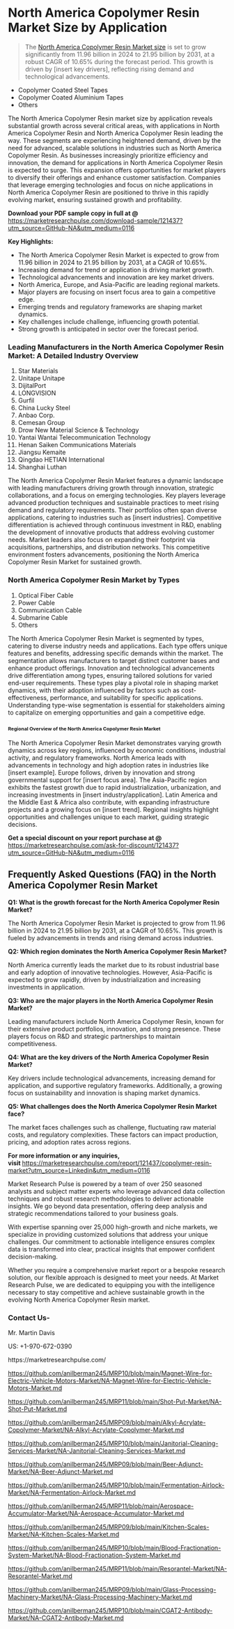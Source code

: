 <h1>North America Copolymer Resin Market&nbsp;Size by Application</h1><blockquote><p>The <a href="https://marketresearchpulse.com/download-sample/121437?utm_source=GitHub-NA&amp;utm_medium=0116">North America Copolymer Resin Market size</a> is set to grow significantly from 11.96 billion in 2024 to 21.95 billion by 2031, at a robust CAGR of 10.65% during the forecast period. This growth is driven by [insert key drivers], reflecting rising demand and technological advancements.</p></blockquote><ul><li>Copolymer Coated Steel Tapes<li> Copolymer Coated Aluminium Tapes<li> Others</li></ul><p>The North America Copolymer Resin market size by application reveals substantial growth across several critical areas, with applications in North America Copolymer Resin and North America Copolymer Resin leading the way. These segments are experiencing heightened demand, driven by the need for advanced, scalable solutions in industries such as North America Copolymer Resin. As businesses increasingly prioritize efficiency and innovation, the demand for applications in North America Copolymer Resin is expected to surge. This expansion offers opportunities for market players to diversify their offerings and enhance customer satisfaction. Companies that leverage emerging technologies and focus on niche applications in North America Copolymer Resin are positioned to thrive in this rapidly evolving market, ensuring sustained growth and profitability.</p><p><strong>Download your PDF sample copy in full at @ </strong><a href="https://marketresearchpulse.com/download-sample/121437?utm_source=GitHub-NA&amp;utm_medium=0116">https://marketresearchpulse.com/download-sample/121437?utm_source=GitHub-NA&amp;utm_medium=0116</a></p><p><strong>Key Highlights: </strong></p><ul><li>The North America Copolymer Resin Market is expected to grow from 11.96 billion in 2024 to 21.95 billion by 2031, at a CAGR of 10.65%.</li><li>Increasing demand for trend or application is driving market growth.</li><li>Technological advancements and innovation are key market drivers.</li><li>North America, Europe, and Asia-Pacific are leading regional markets.</li><li>Major players are focusing on insert focus area to gain a competitive edge.</li><li>Emerging trends and regulatory frameworks are shaping market dynamics.</li><li>Key challenges include challenge, influencing growth potential.</li><li>Strong growth is anticipated in sector over the forecast period.</li></ul><h3>Leading Manufacturers in the North America Copolymer Resin Market: A Detailed Industry Overview</h3><ol><li>Star Materials</li><li>Unitape Unitape</li><li>DijitalPort</li><li>LONGVISION</li><li>Gurfil</li><li>China Lucky Steel</li><li>Anbao Corp.</li><li>Cemesan Group</li><li>Drow New Material Science & Technology</li><li>Yantai Wantai Telecommunication Technology</li><li>Henan Saiken Communications Materials</li><li>Jiangsu Kemaite</li><li>Qingdao HETIAN International</li><li>Shanghai Luthan</li></ol><div class="flex max-w-full flex-col flex-grow"><div class="min-h-8 text-message flex w-full flex-col items-end gap-2 whitespace-normal break-words [.text-message+&amp;]:mt-5" dir="auto" data-message-author-role="assistant" data-message-id="fd8432e4-4910-450d-b182-61b7bfb0a01f" data-message-model-slug="gpt-4o"><div class="flex w-full flex-col gap-1 empty:hidden first:pt-[3px]"><div class="markdown prose w-full break-words dark:prose-invert light"><p>The North America Copolymer Resin Market features a dynamic landscape with leading manufacturers driving growth through innovation, strategic collaborations, and a focus on emerging technologies. Key players leverage advanced production techniques and sustainable practices to meet rising demand and regulatory requirements. Their portfolios often span diverse applications, catering to industries such as [insert industries]. Competitive differentiation is achieved through continuous investment in R&amp;D, enabling the development of innovative products that address evolving customer needs. Market leaders also focus on expanding their footprint via acquisitions, partnerships, and distribution networks. This competitive environment fosters advancements, positioning the North America Copolymer Resin Market for sustained growth.</p></div></div></div></div><h3>North America Copolymer Resin Market by Types</h3><ol><li>Optical Fiber Cable<li> Power Cable<li> Communication Cable<li> Submarine Cable<li> Others</li></ol><div class="flex max-w-full flex-col flex-grow"><div class="min-h-8 text-message flex w-full flex-col items-end gap-2 whitespace-normal break-words [.text-message+&amp;]:mt-5" dir="auto" data-message-author-role="assistant" data-message-id="084470be-0bb7-4664-bddf-5156b4f41249" data-message-model-slug="gpt-4o-mini"><div class="flex w-full flex-col gap-1 empty:hidden first:pt-[3px]"><div class="markdown prose w-full break-words dark:prose-invert light"><p>The North America Copolymer Resin Market is segmented by types, catering to diverse industry needs and applications. Each type offers unique features and benefits, addressing specific demands within the market. The segmentation allows manufacturers to target distinct customer bases and enhance product offerings. Innovation and technological advancements drive differentiation among types, ensuring tailored solutions for varied end-user requirements. These types play a pivotal role in shaping market dynamics, with their adoption influenced by factors such as cost-effectiveness, performance, and suitability for specific applications. Understanding type-wise segmentation is essential for stakeholders aiming to capitalize on emerging opportunities and gain a competitive edge.</p></div></div></div></div><h3><span style="font-size: 11px;">Regional Overview of the North America Copolymer Resin Market</span></h3><div class="flex max-w-full flex-col flex-grow"><div class="min-h-8 text-message flex w-full flex-col items-end gap-2 whitespace-normal break-words [.text-message+&amp;]:mt-5" dir="auto" data-message-author-role="assistant" data-message-id="e9038762-ce64-4e30-91c9-9bd413514231" data-message-model-slug="gpt-4o-mini"><div class="flex w-full flex-col gap-1 empty:hidden first:pt-[3px]"><div class="markdown prose w-full break-words dark:prose-invert light"><p>The North America Copolymer Resin Market demonstrates varying growth dynamics across key regions, influenced by economic conditions, industrial activity, and regulatory frameworks. North America leads with advancements in technology and high adoption rates in industries like [insert example]. Europe follows, driven by innovation and strong governmental support for [insert focus area]. The Asia-Pacific region exhibits the fastest growth due to rapid industrialization, urbanization, and increasing investments in [insert industry/application]. Latin America and the Middle East &amp; Africa also contribute, with expanding infrastructure projects and a growing focus on [insert trend]. Regional insights highlight opportunities and challenges unique to each market, guiding strategic decisions.</p></div></div></div></div><p><strong>Get a special discount on your report purchase at @ </strong><a href="https://marketresearchpulse.com/ask-for-discount/121437?utm_source=GitHub-NA&amp;utm_medium=0116">https://marketresearchpulse.com/ask-for-discount/121437?utm_source=GitHub-NA&amp;utm_medium=0116</a></p><h2>Frequently Asked Questions (FAQ) in the North America Copolymer Resin Market</h2><p><strong>Q1: What is the growth forecast for the North America Copolymer Resin Market?</strong></p><p>The North America Copolymer Resin Market is projected to grow from 11.96 billion in 2024 to 21.95 billion by 2031, at a CAGR of 10.65%. This growth is fueled by advancements in trends and rising demand across industries.</p><p><strong>Q2: Which region dominates the North America Copolymer Resin Market?</strong></p><p>North America currently leads the market due to its robust industrial base and early adoption of innovative technologies. However, Asia-Pacific is expected to grow rapidly, driven by industrialization and increasing investments in application.</p><p><strong>Q3: Who are the major players in the North America Copolymer Resin Market?</strong></p><p>Leading manufacturers include North America Copolymer Resin, known for their extensive product portfolios, innovation, and strong presence. These players focus on R&amp;D and strategic partnerships to maintain competitiveness.</p><p><strong>Q4: What are the key drivers of the North America Copolymer Resin Market?</strong></p><p>Key drivers include technological advancements, increasing demand for application, and supportive regulatory frameworks. Additionally, a growing focus on sustainability and innovation is shaping market dynamics.</p><p><strong>Q5: What challenges does the North America Copolymer Resin Market face?</strong></p><p>The market faces challenges such as challenge, fluctuating raw material costs, and regulatory complexities. These factors can impact production, pricing, and adoption rates across regions.</p><p><strong>For more information or any inquiries, visit&nbsp;</strong><a href="https://marketresearchpulse.com/report/121437/copolymer-resin-market?utm_source=Linkedin&utm_medium=0116">https://marketresearchpulse.com/report/121437/copolymer-resin-market?utm_source=Linkedin&utm_medium=0116</a></p><p>Market Research Pulse is powered by a team of over 250 seasoned analysts and subject matter experts who leverage advanced data collection techniques and robust research methodologies to deliver actionable insights. We go beyond data presentation, offering deep analysis and strategic recommendations tailored to your business goals.</p><p>With expertise spanning over 25,000 high-growth and niche markets, we specialize in providing customized solutions that address your unique challenges. Our commitment to actionable intelligence ensures complex data is transformed into clear, practical insights that empower confident decision-making.</p><p>Whether you require a comprehensive market report or a bespoke research solution, our flexible approach is designed to meet your needs. At Market Research Pulse, we are dedicated to equipping you with the intelligence necessary to stay competitive and achieve sustainable growth in the evolving North America Copolymer Resin market.</p><h3><strong>Contact Us-</strong></h3><p>Mr. Martin Davis</p><p>US: +1-970-672-0390</p><p>https://marketresearchpulse.com/</p><p><a href="https://github.com/anilberman245/MRP10/blob/main/Magnet-Wire-for-Electric-Vehicle-Motors-Market/NA-Magnet-Wire-for-Electric-Vehicle-Motors-Market.md">https://github.com/anilberman245/MRP10/blob/main/Magnet-Wire-for-Electric-Vehicle-Motors-Market/NA-Magnet-Wire-for-Electric-Vehicle-Motors-Market.md</a></p><p><a href="https://github.com/anilberman245/MRP11/blob/main/Shot-Put-Market/NA-Shot-Put-Market.md">https://github.com/anilberman245/MRP11/blob/main/Shot-Put-Market/NA-Shot-Put-Market.md</a></p><p><a href="https://github.com/anilberman245/MRP09/blob/main/Alkyl-Acrylate-Copolymer-Market/NA-Alkyl-Acrylate-Copolymer-Market.md">https://github.com/anilberman245/MRP09/blob/main/Alkyl-Acrylate-Copolymer-Market/NA-Alkyl-Acrylate-Copolymer-Market.md</a></p><p><a href="https://github.com/anilberman245/MRP10/blob/main/Janitorial-Cleaning-Services-Market/NA-Janitorial-Cleaning-Services-Market.md">https://github.com/anilberman245/MRP10/blob/main/Janitorial-Cleaning-Services-Market/NA-Janitorial-Cleaning-Services-Market.md</a></p><p><a href="https://github.com/anilberman245/MRP09/blob/main/Beer-Adjunct-Market/NA-Beer-Adjunct-Market.md">https://github.com/anilberman245/MRP09/blob/main/Beer-Adjunct-Market/NA-Beer-Adjunct-Market.md</a></p><p><a href="https://github.com/anilberman245/MRP10/blob/main/Fermentation-Airlock-Market/NA-Fermentation-Airlock-Market.md">https://github.com/anilberman245/MRP10/blob/main/Fermentation-Airlock-Market/NA-Fermentation-Airlock-Market.md</a></p><p><a href="https://github.com/anilberman245/MRP11/blob/main/Aerospace-Accumulator-Market/NA-Aerospace-Accumulator-Market.md">https://github.com/anilberman245/MRP11/blob/main/Aerospace-Accumulator-Market/NA-Aerospace-Accumulator-Market.md</a></p><p><a href="https://github.com/anilberman245/MRP09/blob/main/Kitchen-Scales-Market/NA-Kitchen-Scales-Market.md">https://github.com/anilberman245/MRP09/blob/main/Kitchen-Scales-Market/NA-Kitchen-Scales-Market.md</a></p><p><a href="https://github.com/anilberman245/MRP10/blob/main/Blood-Fractionation-System-Market/NA-Blood-Fractionation-System-Market.md">https://github.com/anilberman245/MRP10/blob/main/Blood-Fractionation-System-Market/NA-Blood-Fractionation-System-Market.md</a></p><p><a href="https://github.com/anilberman245/MRP11/blob/main/Resorantel-Market/NA-Resorantel-Market.md">https://github.com/anilberman245/MRP11/blob/main/Resorantel-Market/NA-Resorantel-Market.md</a></p><p><a href="https://github.com/anilberman245/MRP09/blob/main/Glass-Processing-Machinery-Market/NA-Glass-Processing-Machinery-Market.md">https://github.com/anilberman245/MRP09/blob/main/Glass-Processing-Machinery-Market/NA-Glass-Processing-Machinery-Market.md</a></p><p><a href="https://github.com/anilberman245/MRP10/blob/main/CGAT2-Antibody-Market/NA-CGAT2-Antibody-Market.md">https://github.com/anilberman245/MRP10/blob/main/CGAT2-Antibody-Market/NA-CGAT2-Antibody-Market.md</a></p>
